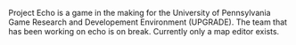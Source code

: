 Project Echo is a game in the making for the University of Pennsylvania Game Research and Developement Environment (UPGRADE). The team that has been working on echo is on break. Currently only a map editor exists.
